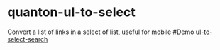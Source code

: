 # quanton-ul-to-select
Convert a list of links in a select of list, useful for mobile
#Demo
[ul-to-select-search](http://www.ciaomondo.it/blog/convertire-ul-in-select-con-search.php)
